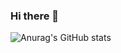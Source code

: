 ### Hi there 👋

![Anurag's GitHub stats](https://github-readme-stats.vercel.app/api?username=JaewookMun&show_icons=true&theme=vue)

<!--
**JaewookMun/JaewookMun** is a ✨ _special_ ✨ repository because its `README.md` (this file) appears on your GitHub profile.

Here are some ideas to get you started:

- 🔭 I’m currently working on ...
- 🌱 I’m currently learning ...
- 👯 I’m looking to collaborate on ...
- 🤔 I’m looking for help with ...
- 💬 Ask me about ...
- 📫 How to reach me: ...
- 😄 Pronouns: ...
- ⚡ Fun fact: ...
-->
